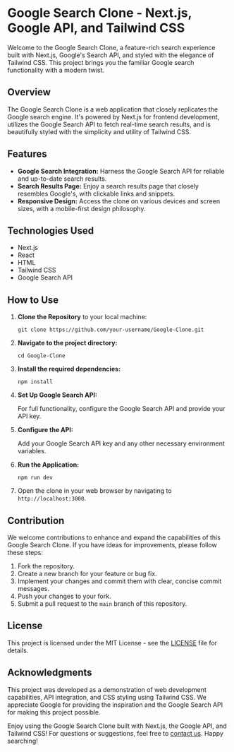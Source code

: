 # Google Search Clone - Next.js, Google API, and Tailwind CSS

Welcome to the Google Search Clone, a feature-rich search experience built with Next.js, Google's Search API, and styled with the elegance of Tailwind CSS. This project brings you the familiar Google search functionality with a modern twist.

## Overview

The Google Search Clone is a web application that closely replicates the Google search engine. It's powered by Next.js for frontend development, utilizes the Google Search API to fetch real-time search results, and is beautifully styled with the simplicity and utility of Tailwind CSS.

## Features

- **Google Search Integration:** Harness the Google Search API for reliable and up-to-date search results.
- **Search Results Page:** Enjoy a search results page that closely resembles Google's, with clickable links and snippets.
- **Responsive Design:** Access the clone on various devices and screen sizes, with a mobile-first design philosophy.

## Technologies Used

- Next.js
- React
- HTML
- Tailwind CSS
- Google Search API

## How to Use

1. **Clone the Repository** to your local machine:

    ```shell
    git clone https://github.com/your-username/Google-Clone.git
    ```

2. **Navigate to the project directory:**

    ```shell
    cd Google-Clone
    ```

3. **Install the required dependencies:**

    ```shell
    npm install
    ```

4. **Set Up Google Search API:**

    For full functionality, configure the Google Search API and provide your API key.

5. **Configure the API:**

    Add your Google Search API key and any other necessary environment variables.

6. **Run the Application:**

    ```shell
    npm run dev
    ```

7. Open the clone in your web browser by navigating to `http://localhost:3000`.

## Contribution

We welcome contributions to enhance and expand the capabilities of this Google Search Clone. If you have ideas for improvements, please follow these steps:

1. Fork the repository.
2. Create a new branch for your feature or bug fix.
3. Implement your changes and commit them with clear, concise commit messages.
4. Push your changes to your fork.
5. Submit a pull request to the `main` branch of this repository.

## License

This project is licensed under the MIT License - see the [LICENSE](LICENSE) file for details.

## Acknowledgments

This project was developed as a demonstration of web development capabilities, API integration, and CSS styling using Tailwind CSS. We appreciate Google for providing the inspiration and the Google Search API for making this project possible.

Enjoy using the Google Search Clone built with Next.js, the Google API, and Tailwind CSS! For questions or suggestions, feel free to [contact us](mailto:contact@yourwebsite.com). Happy searching!
